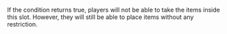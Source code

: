 If the condition returns true, players will not be able to take the items inside this slot.
However, they will still be able to place items without any restriction.